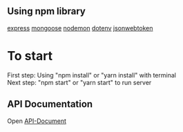 ## Using npm library

[express](https://www.npmjs.com/package/express)
[mongoose](https://www.npmjs.com/package/mongoose)
[nodemon](https://www.npmjs.com/package/nodemon)
[dotenv](https://www.npmjs.com/package/dotenv)
[jsonwebtoken](<https://www.npmjs.com/package/jsonwebtoken>)

# To start

First step: Using "npm install" or "yarn install" with terminal \
Next step: "npm start" or "yarn start" to run server

## API Documentation
Open [API-Document](https://docs.google.com/document/d/15hKrvp8R-zOnI68joqNbPv9_e_04U2Sq/edit?usp=sharing&ouid=100998664685606957731&rtpof=true&sd=true)

<!-- This is trash -->